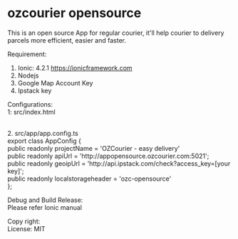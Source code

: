 # ozcourier opensource
This is an open source App for regular courier, it'll help courier to delivery parcels more efficient, easier and faster.

Requirement:<br>
1. Ionic: 4.2.1  https://ionicframework.com
2. Nodejs
3. Google Map Account Key
4. Ipstack key

Configurations:<br>
1: src/index.html<br>
<script src="https://maps.googleapis.com/maps/api/js?v=3&key=[Your Key]]&libraries=places"></script>
<br>
2. src/app/app.config.ts<br>
export class AppConfig {<br>
    public readonly projectName = 'OZCourier - easy delivery'<br>
    public readonly apiUrl = 'http://appopensource.ozcourier.com:5021';<br>
    public readonly geoipUrl = 'http://api.ipstack.com/check?access_key=[your key]';<br>
    public readonly localstorageheader = 'ozc-opensource'<br>
};<br>

Debug and Build Release:<br>
Please refer Ionic manual

Copy right:<br>
License: MIT

